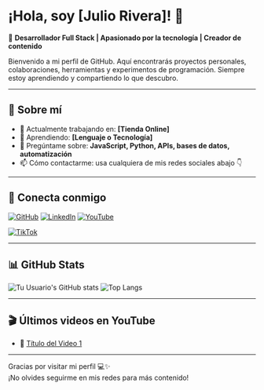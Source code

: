 # ¡Hola, soy [Julio Rivera]! 👋

🎯 **Desarrollador Full Stack | Apasionado por la tecnología | Creador de contenido**

Bienvenido a mi perfil de GitHub. Aquí encontrarás proyectos personales, colaboraciones, herramientas y experimentos de programación. Siempre estoy aprendiendo y compartiendo lo que descubro.

---

## 🚀 Sobre mí

- 🔭 Actualmente trabajando en: **[Tienda Online]**
- 🌱 Aprendiendo: **[Lenguaje o Tecnología]**
- 💬 Pregúntame sobre: **JavaScript, Python, APIs, bases de datos, automatización**
- 📫 Cómo contactarme: usa cualquiera de mis redes sociales abajo 👇

---

## 📱 Conecta conmigo

[![GitHub](https://img.shields.io/badge/GitHub-100000?style=for-the-badge&logo=github&logoColor=white)](https://github.com/JulioRB9)
[![LinkedIn](https://img.shields.io/badge/LinkedIn-0A66C2?style=for-the-badge&logo=linkedin&logoColor=white/)](https://www.linkedin.com/in/julio-rivera-bautista/)
[![YouTube](https://img.shields.io/badge/YouTube-FF0000?style=for-the-badge&logo=youtube&logoColor=white)](https://www.youtube.com/@Julio.Rivera.)
<!-- [![Twitter](https://img.shields.io/badge/X-000000?style=for-the-badge&logo=twitter&logoColor=white)](https://twitter.com/tu-usuario) -->
<!-- [![Instagram](https://img.shields.io/badge/Instagram-E4405F?style=for-the-badge&logo=instagram&logoColor=white)](https://instagram.com/tu-usuario) -->
[![TikTok](https://img.shields.io/badge/TikTok-000000?style=for-the-badge&logo=tiktok&logoColor=white)](https://www.tiktok.com/@julio_riverab)

---

## 📊 GitHub Stats

![Tu Usuario's GitHub stats](https://github-readme-stats.vercel.app/api?username=JulioRB9&show_icons=true&theme=radical)
![Top Langs](https://github-readme-stats.vercel.app/api/top-langs/?username=JulioRB9&layout=compact&theme=radical)

---

## 🎬 Últimos videos en YouTube

<!-- You can use GitHub Actions or tools like GitHub Readme YouTube to auto-update this section -->

- 🎥 [Título del Video 1](https://youtu.be/23vIfMPNyaw?si=wlOzUl58wRDQxl5n)
<!-- - 🎥 [Título del Video 2](https://youtube.com/watch?v=videoID) -->

---

Gracias por visitar mi perfil 💻✨  
¡No olvides seguirme en mis redes para más contenido!

